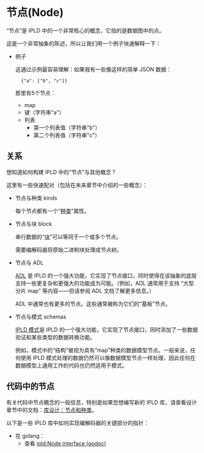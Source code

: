 # 节点(Node)
“节点”是 IPLD 中的一个非常核心的概念，它指的是数据图中的点。

这是一个非常抽象的陈述，所以让我们用一个例子快速解释一下：

- 例子

	这通过示例最容易理解：如果我有一些像这样的简单 JSON 数据：

		{"a": ["b", "c"]}
	那里有5个节点：
	
	- map
	- 键（字符串"a"）
	- 列表
		- 第一个列表值（字符串"b"）
		- 第二个列表值（字符串"c"）

## 关系
想知道如何构建 IPLD 中的“节点”与其他概念？

这里有一些快速配对（包括在未来章节中介绍的一些概念）：

- 节点与种类 kinds

	每个节点都有一个“[种类](https://ipld.io/docs/data-model/kinds/)”属性。
- 节点与块 block

	串行数据的“[块](https://ipld.io/glossary/#block)”可以等同于一个或多个节点。

	需要编解码器将原始二进制块处理成节点树。
- 节点与 ADL

	[ADL](https://ipld.io/docs/advanced-data-layouts/) 是 IPLD 的一个强大功能，它实现了节点接口，同时使得在该抽象的底层支持一些更复杂和更强大的功能成为可能。（例如，ADL 通常用于支持 “大型分片 map” 等内容——但请参阅 ADL 文档了解更多信息。）

	ADL 中通常也有更多的节点。这些通常被称为它们的“基板”节点。
- 节点与模式 schemas

	[IPLD 模式](https://ipld.io/docs/schemas/)是 IPLD 的一个强大功能，它实现了节点接口，同时添加了一些数据验证和某些类型的数据转换功能。

	例如，模式中的“结构”被视为具有“map”种类的数据模型节点。一般来说，任何使用 IPLD 模式处理的数据仍然可以像数据模型节点一样处理，因此任何在数据模型上通用工作的代码也仍然适用于模式。

## 代码中的节点
有关代码中节点概念的一般信息，特别是如果您想编写新的 IPLD 库，请查看设计章节中的文档：[库设计：节点和种类](https://ipld.io/design/libraries/nodes-and-kinds/)。

以下是一些 IPLD 库中如何实现编解码器的关键部分的指针：

- 在 golang：
	- 查看 [ipld.Node interface (godoc)](https://pkg.go.dev/github.com/ipld/go-ipld-prime#Node)
